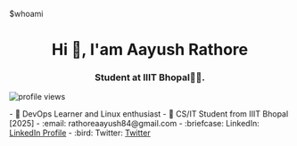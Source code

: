 $whoami

<h1 align="center" > Hi 👋, I'am Aayush Rathore </h1>
<h3 align="center" > Student at IIIT Bhopal😶‍🌫️. </h3>
<img src="https://komarev.com/ghpvc/?username=aayushrathor&label=Profile%20views&color=0e75b6&style=flat"
    alt="profile views" />
<p>
- 🌱 DevOps Learner and Linux enthusiast
- 🏫 CS/IT Student from IIIT Bhopal [2025]
- :email: rathoreaayush84@gmail.com
- :briefcase: LinkedIn:  <a href="https://www.linkedin.com/in/aayushrathore/">LinkedIn Profile</a>
- :bird: Twitter:  <a href="https://twitter.com/raayush871/">Twitter</a>
</p>
